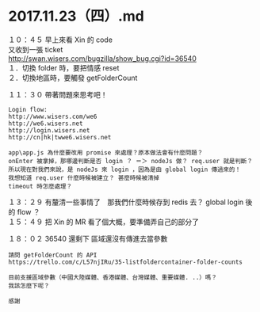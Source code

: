 # 2017.11.23（四）.md


１０：４５ 早上來看 Xin 的 code  
又收到一張 ticket  
http://swan.wisers.com/bugzilla/show_bug.cgi?id=36540  
１．切換 folder 時，要把情感 reset  
２．切換地區時，要觸發 getFolderCount  

１１：３０ 帶著問題來思考吧！  
```
Login flow:
http://www.wisers.com/we6
http://we6.wisers.net
http://login.wisers.net
http://cn|hk|twwe6.wisers.net

app\app.js 為什麼要改用 promise 來處理？原本做法會有什麼問題？
onEnter 被拿掉，那哪邊判斷是否 login ？ ＝＞ nodeJs 做？ req.user 就是判斷？
所以現在對我們來說，是 nodeJs 來 login ，因為是由 global login 傳過來的！
我想知道 req.user 什麼時候被建立？ 甚麼時候被清掉
timeout 時怎麼處理？
```
１３：２９ 有釐清一些事情了　那我們什麼時候存到 redis 去？ global login 後的 flow ？  
１５：４９ 把 Xin 的 MR 看了個大概，要準備弄自己的部分了  

１８：０２ 36540 還剩下 區域還沒有傳進去當參數  
```
請問 getFolderCount 的 API
https://trello.com/c/L57njIRu/35-listfoldercontainer-folder-counts

目前支援區域參數（中國大陸媒體、香港媒體、台灣媒體、重要媒體. ..）嗎？
我該怎麼下呢？

感謝
```
